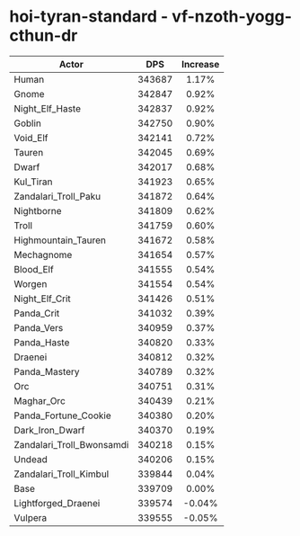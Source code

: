 # hoi-tyran-standard - vf-nzoth-yogg-cthun-dr
| Actor | DPS | Increase |
|---|:---:|:---:|
|Human|343687|1.17%|
|Gnome|342847|0.92%|
|Night_Elf_Haste|342837|0.92%|
|Goblin|342750|0.90%|
|Void_Elf|342141|0.72%|
|Tauren|342045|0.69%|
|Dwarf|342017|0.68%|
|Kul_Tiran|341923|0.65%|
|Zandalari_Troll_Paku|341872|0.64%|
|Nightborne|341809|0.62%|
|Troll|341759|0.60%|
|Highmountain_Tauren|341672|0.58%|
|Mechagnome|341654|0.57%|
|Blood_Elf|341555|0.54%|
|Worgen|341554|0.54%|
|Night_Elf_Crit|341426|0.51%|
|Panda_Crit|341032|0.39%|
|Panda_Vers|340959|0.37%|
|Panda_Haste|340820|0.33%|
|Draenei|340812|0.32%|
|Panda_Mastery|340789|0.32%|
|Orc|340751|0.31%|
|Maghar_Orc|340439|0.21%|
|Panda_Fortune_Cookie|340380|0.20%|
|Dark_Iron_Dwarf|340370|0.19%|
|Zandalari_Troll_Bwonsamdi|340218|0.15%|
|Undead|340206|0.15%|
|Zandalari_Troll_Kimbul|339844|0.04%|
|Base|339709|0.00%|
|Lightforged_Draenei|339574|-0.04%|
|Vulpera|339555|-0.05%|

